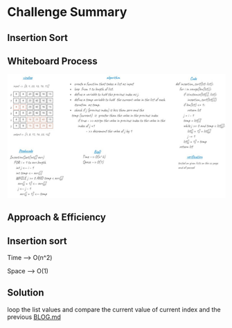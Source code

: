 # Challenge Summary
## Insertion Sort

## Whiteboard Process
<img src='.\insertion_sort.JPG'>


## Approach & Efficiency
 ## Insertion sort

Time --> O(n^2)

Space --> O(1)

## Solution
loop the list values and compare the current value of current index and the previous
[BLOG.md](BLOG.md)



